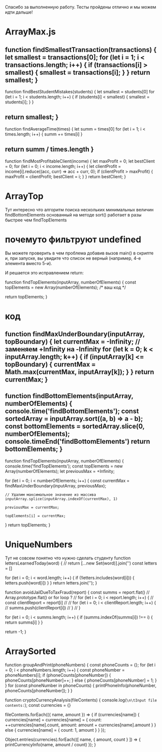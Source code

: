 Спасибо за выполненную работу. Тесты пройдены отлично и мы можем идти дальше!



# ArrayMax.js
function findSmallestTransaction(transactions) {
  let smallest = transactions[0];
  for (let i = 1; i < transactions.length; i++) {
    if (transactions[i] > smallest) {
      smallest = transactions[i];
    }
  }
  return smallest;
}
---
function findBestStudentMistakes(students) {
  let smallest = students[0]
  for (let i = 1; i < students.length; i++) {
    if (students[i] < smallest) {
      smallest = students[i];
    }
  }

  return smallest;
}
---
function findAverageTime(times) {
  let summ = times[0]
  for (let i = 1; i < times.length; i++) {
    summ += times[i]
  }

  return summ / times.length
}
---
function findMostProfitableClient(income) {
  let maxProfit = 0;
  let bestClient = 0;
  for (let i = 0; i < income.length; i++) {
    let clientProfit = income[i].reduce((acc, curr) => acc + curr, 0);
    if (clientProfit > maxProfit) {
      maxProfit = clientProfit;
      bestClient = i;
    }
  }
  return bestClient;
}


# ArrayTop
Тут интересно что алгоритм поиска нескольких минимальных величин findBottomElements основанный на методе sort() работает в разы быстрее чем findTopElements

# почемуто фильтруют undefined
Вы можете проверить в чем проблема добавив вызов main() в скрипте и, при запуске, вы увидите что список не верный (например, 4-е элемента вместо 5-и).


И решается это исправлением  return:

function findTopElements(inputArray, numberOfElements) {
  const topElements = new Array(numberOfElements);
  /* ваш код */

  return topElements;
}





# код
function findMaxUnderBoundary(inputArray, topBoundary) {
  let currentMax = -Infinity; // заменяем +Infinity на -Infinity
  for (let k = 0; k < inputArray.length; k++) {
    if (inputArray[k] <= topBoundary) {
      currentMax = Math.max(currentMax, inputArray[k]);
    }
  }
  return currentMax;
}
---
function findBottomElements(inputArray, numberOfElements) {
  console.time('findBottomElements');
  const sortedArray = inputArray.sort((a, b) => a - b);
  const bottomElements = sortedArray.slice(0, numberOfElements);
  console.timeEnd('findBottomElements')
  return bottomElements;
}
---
function findTopElements(inputArray, numberOfElements) {
  console.time('findTopElements');
  const topElements = new Array(numberOfElements);
  let previousMax = +Infinity;

  for (let i = 0; i < numberOfElements; i++) {
    const currentMax = findMaxUnderBoundary(inputArray, previousMax);

    // Удалим максимальное значение из массива
    inputArray.splice(inputArray.indexOf(currentMax), 1)

    previousMax = currentMax;

    topElements[i] = currentMax;
  }
  return topElements;
}

# UniqueNumbers
Тут не совсем понятно что нужно сделать студенту
function lettersLearnedToday(word) {
  // return [...new Set(word)].join('')
  const letters = []

  for (let i = 0; i < word.length; i++) {
    if (!letters.includes(word[i])) {
      letters.push(word[i])
    }
  }
  return letters.join('');
}

function avoidJailDueToTaxFraud(report) {
  const summs = report.flat()
  // Array.prototype.flat() or for loop ?
  // for (let i = 0; i < report.length; i++) {
  //   const clientReport = report[i]
  //
  //   for (let i = 0; i < clientReport.length; i++) {
  //     summs.push(clientReport[i])
  //   }
  // }

  for (let i = 0; i < summs.length; i++) {
    if (summs.indexOf(summs[i]) !== i) {
      return summs[i]
    }
  }

  return -1;
}

# ArraySorted
function groupAndPrint(phoneNumbers) {
  const phoneCounts = {};
  for (let i = 0; i < phoneNumbers.length; i++) {
    const phoneNumber = phoneNumbers[i];
    if (phoneCounts[phoneNumber]) {
      phoneCounts[phoneNumber]++;
    } else {
      phoneCounts[phoneNumber] = 1;
    }
  }
  for (const phoneNumber in phoneCounts) {
    printPhoneInfo(phoneNumber, phoneCounts[phoneNumber]);
  }
}

function cryptoCurrencyAnalysis(fileContents) {
  console.log(`\n\tInput file contents:`);
  const currencies = {}

  fileContents.forEach(({ name, amount }) => {
    if (currencies[name]) {
      currencies[name] = currencies[name] = {
        count: ++currencies[name].count,
        amount: amount + currencies[name].amount
      }
    } else {
      currencies[name] = {
        count: 1,
        amount
      }
    }
  });

  Object.entries(currencies).forEach(([ name, { amount, count } ]) => {
    printCurrencyInfo(name, amount / count)
  });
}
